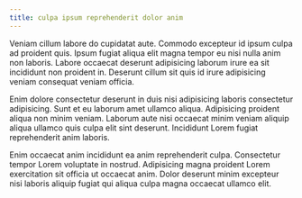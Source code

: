 ```yaml
---
title: culpa ipsum reprehenderit dolor anim
---
```


Veniam cillum labore do cupidatat aute. Commodo excepteur id ipsum culpa ad proident quis. Ipsum fugiat aliqua elit magna tempor eu nisi nulla anim non laboris. Labore occaecat deserunt adipisicing laborum irure ea sit incididunt non proident in. Deserunt cillum sit quis id irure adipisicing veniam consequat veniam officia.

Enim dolore consectetur deserunt in duis nisi adipisicing laboris consectetur adipisicing. Sunt et eu laborum amet ullamco aliqua. Adipisicing proident aliqua non minim veniam. Laborum aute nisi occaecat minim veniam aliquip aliqua ullamco quis culpa elit sint deserunt. Incididunt Lorem fugiat reprehenderit anim laboris.

Enim occaecat anim incididunt ea anim reprehenderit culpa. Consectetur tempor Lorem voluptate in nostrud. Adipisicing magna proident Lorem exercitation sit officia ut occaecat anim. Dolor deserunt minim excepteur nisi laboris aliquip fugiat qui aliqua culpa magna occaecat ullamco elit.